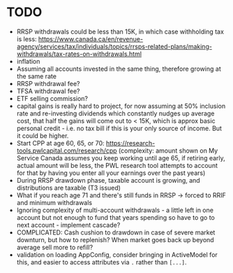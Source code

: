 # TODO

- RRSP withdrawals could be less than 15K, in which case withholding tax is less: https://www.canada.ca/en/revenue-agency/services/tax/individuals/topics/rrsps-related-plans/making-withdrawals/tax-rates-on-withdrawals.html
- inflation
- Assuming all accounts invested in the same thing, therefore growing at the same rate
- RRSP withdrawal fee?
- TFSA withdrawal fee?
- ETF selling commission?
- capital gains is really hard to project, for now assuming at 50% inclusion rate and re-investing dividends which constantly nudges up average cost, that half the gains will come out to < 15K, which is approx basic personal credit - i.e. no tax bill if this is your only source of income. But it could be higher.
- Start CPP at age 60, 65, or 70: https://research-tools.pwlcapital.com/research/cpp (complexity: amount shown on My Service Canada assumes you keep working until age 65, if retiring early, actual amount will be less, the PWL research tool attempts to account for that by having you enter all your earnings over the past years)
- During RRSP drawdown phase, taxable account is growing, and distributions are taxable (T3 issued)
- What if you reach age 71 and there's still funds in RRSP -> forced to RRIF and minimum withdrawals
- Ignoring complexity of multi-account withdrawals - a little left in one account but not enough to fund that years spending so have to go to next account - implement cascade?
- COMPLICATED: Cash cushion to drawdown in case of severe market downturn, but how to replenish? When market goes back up beyond average sell more to refill?
- validation on loading AppConfig, consider bringing in ActiveModel for this, and easier to access attributes via `.` rather than `[...]`.
